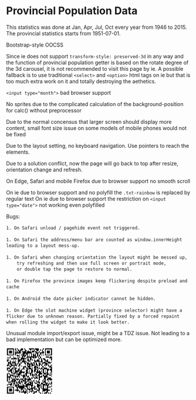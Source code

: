 # Provincial Population Data

This statistics was done at Jan, Apr, Jul, Oct every year from 1946 to 2015.
The provincial statistics starts from 1951-07-01.

Bootstrap-style OOCSS

Since ie does not support `transform-style: preserved-3d` in any way and the function of provincial population getter is based on the rotate degree of the 3d carousel, it is not recommended to visit this page by ie. A possible fallback is to use traditional `<select>` and `<option>` html tags on ie but that is too much extra work on it and totally destroying the aethetics.

`<input type="month">` bad browser support

No sprites due to the complicated calculation of the background-position for calc() without preprocessor

Due to the normal concensus that larger screen should display more content, small font size issue on some models of mobile phones would not be fixed

Due to the layout setting, no keyboard navigation. Use pointers to reach the elements.

Due to a solution conflict, now the page will go back to top after resize, orientation change and refresh.

On Edge, Safari and mobile Firefox due to browser support no smooth scroll

On ie due to browser support and no polyfill the `.txt-rainbow` is replaced by regular text
On ie due to browser support the restriction on `<input type="date">` not working even polyfilled

Bugs:

    1. On Safari unload / pagehide event not triggered.

    1. On Safari the address/menu bar are counted as window.innerHeight leading to a layout mess-up.

    1. On Safari when changing orientation the layout might be messed up,
        try refreshing and then use full screen or portrait mode,
        or double tap the page to restore to normal.

    1. On Firefox the province images keep flickering despite preload and cache

    1. On Android the date picker indicator cannot be hidden.

    1. On Edge the slot machine widget (province selector) might have a flicker due to unknown reason. Partially fixed by a forced repaint when rolling the widget to make it look better.

Unusual module import/export issue, might be a TDZ issue. Not leading to a bad implementation but can be optimized more.

<img src="img/qr-page.png">